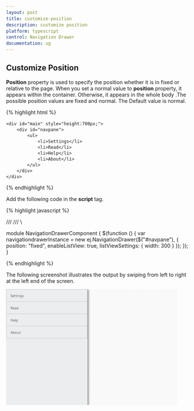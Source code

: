 ```yaml
---
layout: post
title: customize-position
description: customize position
platform: typescript
control: Navigation Drawer
documentation: ug
---
```


## Customize Position

**Position** property is used to specify the position whether it is in fixed or relative to the page. When you set a normal value to **position** property, it appears within the container. Otherwise, it appears in the whole body .The possible position values are fixed and normal. The Default value is normal.

{% highlight html %}

    <div id="main" style="height:700px;">
        <div id="navpane">
            <ul>
                <li>Settings</li>
                <li>Read</li>
                <li>Help</li>
                <li>About</li>
            </ul>
        </div>
    </div>
{% endhighlight %}

Add the following code in the **script** tag.
    
{% highlight javascript %}   

/// <reference path="tsfiles/jquery.d.ts" />
/// <reference path="tsfiles/ej.web.all.d.ts" />\

module NavigationDrawerComponent {
    $(function () {
        var navigationdrawerInstance = new ej.NavigationDrawer($("#navpane"), {
             position: "fixed", 
             enableListView: true,
             listViewSettings: { width: 300 } 
        });
    });
}

{% endhighlight %}


The following screenshot illustrates the output by swiping from left to right at the left end of the screen.

![](customize-position_images\customize-position_img1.png)

